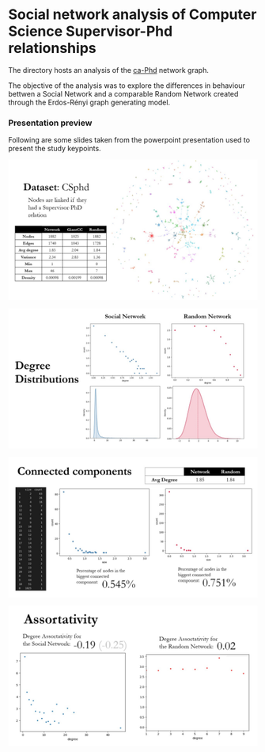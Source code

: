 # Social network analysis of Computer Science Supervisor-Phd relationships

The directory hosts an analysis of the [ca-Phd](https://networkrepository.com/ca-CSphd.php) network graph.

The objective of the analysis was to explore the differences in behaviour bettwen a Social Network and a comparable Random Network created through the Erdos-Rényi graph generating model. 

### Presentation preview
Following are some slides taken from the powerpoint presentation used to present the study keypoints.

![slide1](slides/Slide1.jpg)

![slide4](slides/Slide2.jpg)

![slide8](slides/Slide3.jpg)

![slide9](slides/Slide5.jpg)
